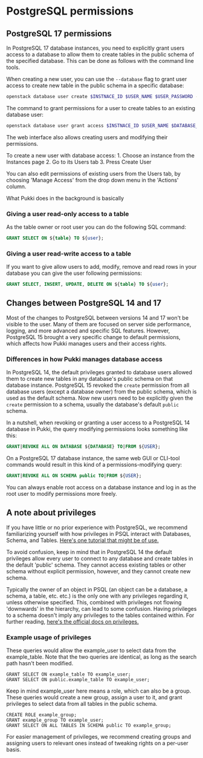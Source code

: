 # PostgreSQL permissions

## PostgreSQL 17 permissions

In PostgreSQL 17 database instances, you need to explicitly grant users access to a database to
allow them to create tables in the public schema of the specified database. This can be done as
follows with the command line tools.

When creating a new user, you can use the `--database` flag to grant user access to create new
table in the public schema in a specific database:

```sh
openstack database user create $INSTNACE_ID $USER_NAME $USER_PASSWORD --database $DATABASE_NAME
```

The command to grant permissions for a user to create tables to an existing database user:
```sh
openstack database user grant access $INSTNACE_ID $USER_NAME $DATABASE_NAME
```

The web interface also allows creating users and modifying their permissions.

To create a new user with database access:
    1. Choose an instance from the Instances page
    2. Go to its Users tab
    3. Press Create User

You can also edit permissions of existing users from the Users tab, by choosing 'Manage Access'
from the drop down menu in the 'Actions' column.

What Pukki does in the background is basically

### Giving a user read-only access to a table
As the table owner or root user you can do the following SQL command:

```sql
GRANT SELECT ON ${table} TO ${user};
```

### Giving a user read-write access to a table

If you want to give allow users to add, modify, remove and read rows in your database you can give the
user following permissions:

```sql
GRANT SELECT, INSERT, UPDATE, DELETE ON ${table} TO ${user};
```


## Changes between PostgreSQL 14 and 17

Most of the changes to PostgreSQL between versions 14 and 17 won't be visible to the user. Many of
them are focused on server side performance, logging, and more advanced and specific SQL features.
However, PostgreSQL 15 brought a very specific change to default permissions, which affects how
Pukki manages users and their access rights.

### Differences in how Pukki manages database access

In PostgreSQL 14, the default privileges granted to database users allowed them to create new
tables in any database's public schema on that database instance. PostgreSQL 15 revoked the
`create` permission from all database users (except a database owner) from the public schema,
which is used as the default schema. Now new users need to be explicitly given the `create`
permission to a schema, usually the database's default `public` schema.

In a nutshell, when revoking or granting a user access to a PostgreSQL 14 database in Pukki, the
query modifying permissions looks something like this:

```sql
GRANT|REVOKE ALL ON DATABASE ${DATABASE} TO|FROM ${USER};
```

On a PostgreSQL 17 database instance, the same web GUI or CLI-tool commands would result in this
kind of a permissions-modifying query:

```sql
GRANT|REVOKE ALL ON SCHEMA public TO|FROM ${USER};
```

You can always enable root access on a database instance and log in as the root user to modify
permissions more freely.


## A note about privileges

If you have little or no prior experience with PostgreSQL, we recommend familiarizing yourself with how privileges in PSQL interact with Databases, Schema, and Tables. [Here's one tutorial that might be of use.](https://www.postgresqltutorial.com/postgresql-administration/postgresql-schema/)

To avoid confusion, keep in mind that in PostgreSQL 14 the default privileges allow every user to connect to any database and create tables in the default 'public' schema. They cannot access existing tables or other schema without explicit permission, however, and they cannot create new schema.

Typically the owner of an object in PSQL (an object can be a database, a schema, a table, etc. etc.) is the only one with any privileges regarding it, unless otherwise specified. This, combined with privileges not flowing 'downwards' in the hierarchy, can lead to some confusion. Having privileges to a schema doesn't imply any privileges to the tables contained within. For further reading, [here's the official docs on privileges.](https://www.postgresql.org/docs/14/ddl-priv.html)

### Example usage of privileges

These queries would allow the example_user to select data from the example_table. Note that the two queries are identical, as long as the search path hasn't been modified.

```
GRANT SELECT ON example_table TO example_user;
GRANT SELECT ON public.example_table TO example_user;
```

Keep in mind example_user here means a role, which can also be a group. These queries would create a new group, assign a user to it, and grant privileges to select data from all tables in the public schema.

```
CREATE ROLE example_group;
GRANT example_group TO example_user;
GRANT SELECT ON ALL TABLES IN SCHEMA public TO example_group;
```

For easier management of privileges, we recommend creating groups and assigning users to relevant ones instead of tweaking rights on a per-user basis.

